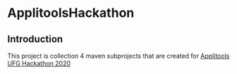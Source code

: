 # ApplitoolsHackathon
## Introduction
This project is collection 4 maven subprojects that are created for [Applitools UFG Hackathon 2020](https://applitools.com/cross-browser-testing-hackathon-v20-1-apply/) 
